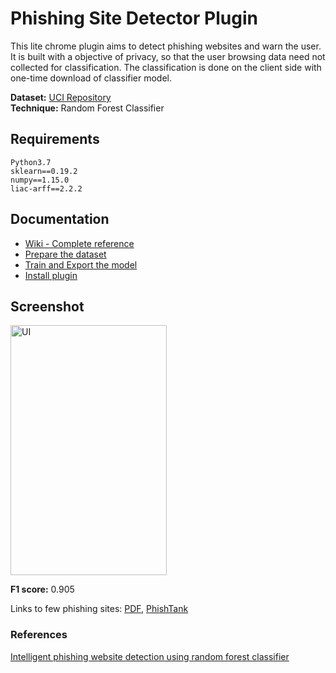 # Phishing Site Detector Plugin 
This lite chrome plugin aims to detect phishing websites and warn the user. It is built with a objective of privacy, so that the user browsing data need not collected for classification. The classification is done on the client side with one-time download of classifier model.



**Dataset:** [UCI Repository](https://archive.ics.uci.edu/ml/datasets/phishing+websites)  
**Technique:** Random Forest Classifier

## Requirements
```
Python3.7
sklearn==0.19.2
numpy==1.15.0
liac-arff==2.2.2
```

## Documentation
* [Wiki - Complete reference](https://github.com/picopalette/phishing-detection-plugin/wiki)
* [Prepare the dataset](backend/dataset/)
* [Train and Export the model](backend/classifier/)
* [Install plugin](frontend/)

## Screenshot
<img src="https://raw.githubusercontent.com/picopalette/phishing-detection-plugin/master/artifacts/pluginUI.png" alt="UI" height="400" width="250"></img>

**F1 score:** 0.905

Links to few phishing sites: [PDF](artifacts/url_list.pdf), [PhishTank](https://www.phishtank.com/)

### References
[Intelligent phishing website detection using random forest classifier](https://ieeexplore.ieee.org/abstract/document/8252051/)
